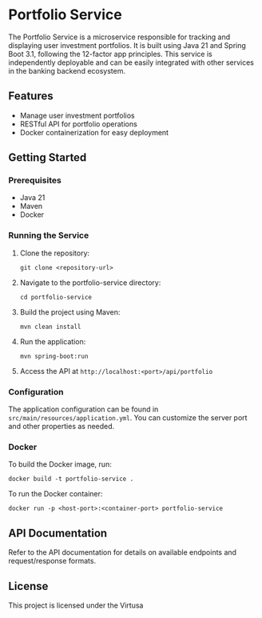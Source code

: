 # Portfolio Service

The Portfolio Service is a microservice responsible for tracking and displaying user investment portfolios. It is built using Java 21 and Spring Boot 3.1, following the 12-factor app principles. This service is independently deployable and can be easily integrated with other services in the banking backend ecosystem.

## Features

- Manage user investment portfolios
- RESTful API for portfolio operations
- Docker containerization for easy deployment

## Getting Started

### Prerequisites

- Java 21
- Maven
- Docker

### Running the Service

1. Clone the repository:
   ```
   git clone <repository-url>
   ```

2. Navigate to the portfolio-service directory:
   ```
   cd portfolio-service
   ```

3. Build the project using Maven:
   ```
   mvn clean install
   ```

4. Run the application:
   ```
   mvn spring-boot:run
   ```

5. Access the API at `http://localhost:<port>/api/portfolio`

### Configuration

The application configuration can be found in `src/main/resources/application.yml`. You can customize the server port and other properties as needed.

### Docker

To build the Docker image, run:
```
docker build -t portfolio-service .
```

To run the Docker container:
```
docker run -p <host-port>:<container-port> portfolio-service
```

## API Documentation

Refer to the API documentation for details on available endpoints and request/response formats.

## License

This project is licensed under the Virtusa
